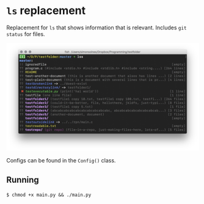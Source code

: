 # `ls` replacement

Replacement for `ls` that shows information that is relevant. Includes `git status` for files.

![](screenshot.png)

Configs can be found in the `Config()` class.

## Running
`$ chmod +x main.py && ./main.py`
